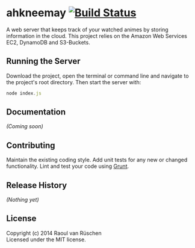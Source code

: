 # ahkneemay [![Build Status](https://travis-ci.org/raoul-van-rueschen-14-fhb/ahkneemay.svg)](http://travis-ci.org/raoul-van-rueschen-14-fhb/ahkneemay)

A web server that keeps track of your watched animes by storing information in the cloud. This project relies on the Amazon Web Services EC2, DynamoDB and S3-Buckets.

## Running the Server

Download the project, open the terminal or command line and navigate to the project's root directory. Then start the server with:

```javascript
node index.js
```

## Documentation
_(Coming soon)_

## Contributing
Maintain the existing coding style. Add unit tests for any new or changed functionality. Lint and test your code using [Grunt](http://gruntjs.com/).

## Release History
_(Nothing yet)_

## License
Copyright (c) 2014 Raoul van Rüschen  
Licensed under the MIT license.
